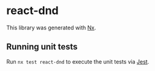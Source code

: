 # react-dnd

This library was generated with [Nx](https://nx.dev).

## Running unit tests

Run `nx test react-dnd` to execute the unit tests via [Jest](https://jestjs.io).
